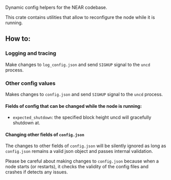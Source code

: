 Dynamic config helpers for the NEAR codebase.

This crate contains utilities that allow to reconfigure the node while it is running.

## How to:

### Logging and tracing

Make changes to `log_config.json` and send `SIGHUP` signal to the `uncd` process.

### Other config values

Makes changes to `config.json` and send `SIGHUP` signal to the `uncd` process.

#### Fields of config that can be changed while the node is running:

- `expected_shutdown`: the specified block height uncd will gracefully shutdown at.

#### Changing other fields of `config.json`

The changes to other fields of `config.json` will be silently ignored as long as
`config.json` remains a valid json object and passes internal validation.

Please be careful about making changes to `config.json` because when a node
starts (or restarts), it checks the validity of the config files and crashes if
detects any issues.
